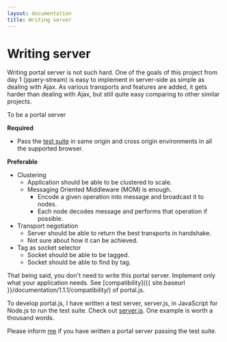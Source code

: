 ```yaml
---
layout: documentation
title: Writing server
---
```


# Writing server
Writing portal server is not such hard. One of the goals of this project from day 1 (jquery-stream) is easy to implement in server-side as simple as dealing with Ajax. As various transports and features are added, it gets harder than dealing with Ajax, but still quite easy comparing to other similar projects.

To be a portal server

**Required**

* Pass the [test suite](https://github.com/flowersinthesand/portal/blob/master/test/webapp/index.html) in same origin and cross origin environments in all the supported browser.

**Preferable**

* Clustering
    * Application should be able to be clustered to scale.
    * Messaging Oriented Middleware (MOM) is enough.
      * Encode a given operation into message and broadcast it to nodes.
      * Each node decodes message and performs that operation if possible.  
* Transport negotiation
    * Server should be able to return the best transports in handshake.
    * Not sure about how it can be achieved.
* Tag as socket selector
    * Socket should be able to be tagged.
    * Socket should be able to find by tag.

That being said, you don't need to write this portal server. Implement only what your application needs. See [compatibility]({{ site.baseurl }}/documentation/1.1.1/compatibility/) of portal.js.

To develop portal.js, I have written a test server, server.js, in JavaScript for Node.js to run the test suite. Check out [server.js](https://github.com/flowersinthesand/portal/blob/master/test/server.js). One example is worth a thousand words.

Please inform [me](http://twitter.com/flowersits) if you have written a portal server passing the test suite.